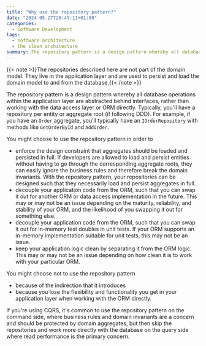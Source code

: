 ```yaml
---
title: "Why use the repository pattern?"
date: "2024-05-27T20:49:11+01:00"
categories:
  - Software Development
tags:
  - software architecture
  - the clean architecture
summary: The repository pattern is a design pattern whereby all database operations within the application layer are abstracted behind interfaces, rather than working with the data access layer or an ORM directly.
---
```


{{< note >}}The repositories described here are not part of the domain model. They live in the application layer and are used to persist and load the domain model to and from the database.{{< /note >}}

The repository pattern is a design pattern whereby all database operations within the application layer are abstracted behind interfaces, rather than working with the data access layer or ORM directly. Typically, you'll have a repository per entity or aggregate root (if following DDD). For example, if you have an `Order` aggregate, you'll typically have an `IOrderRepository` with methods like `GetOrderById` and `AddOrder`.

You might choose to use the repository pattern in order to

- enforce the design constraint that aggregates should be loaded and persisted in full. If developers are allowed to load and persist entities without having to go through the corresponding aggregate roots, they can easily ignore the business rules and therefore break the domain invariants. With the repository pattern, your repositories can be designed such that they necessarily load and persist aggregates in full.
- decouple your application code from the ORM, such that you can swap it out for another ORM or data access implementation in the future. This may or may not be an issue depending on the maturity, reliability, and stability of your ORM, and the likelihood of you swapping it out for something else.
- decouple your application code from the ORM, such that you can swap it out for in-memory test doubles in unit tests. If your ORM supports an in-memory implementation suitable for unit tests, this may not be an issue.
- keep your application logic clean by separating it from the ORM logic. This may or may not be an issue depending on how clean it is to work with your particular ORM.

You might choose not to use the repository pattern

- because of the indirection that it introduces
- because you lose the flexibility and functionality you get in your application layer when working with the ORM directly.

If you're using CQRS, it's common to use the repository pattern on the command side, where business rules and domain invariants are a concern and should be protected by domain aggregates, but then skip the repositories and work more directly with the database on the query side where read performance is the primary concern.
